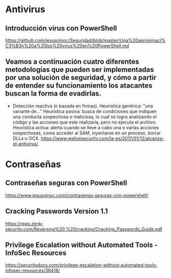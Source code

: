 # Antivirus

## Introducción virus con PowerShell
https://github.com/jesusninoc/Seguridad/blob/master/Una%20aproximaci%C3%B3n%20a%20los%20virus%20en%20PowerShell.md

## Veamos a continuación cuatro diferentes metodologías que pueden ser implementadas por una solución de seguridad, y cómo a partir de entender su funcionamiento los atacantes buscan la forma de evadirlas.
- Detección reactiva (o basada en firmas).
Heurística genérica: "una variante de..."
Heurística pasiva: busca de condiciones que indiquen una conducta sospechosa o maliciosa, lo cual se logra analizando el código y las acciones que este realizaría, pero no ejecuta el archivo.
Heurística activa: alerta cuando se lleve a cabo una o varias acciones sospechosas, como acceder al SAM, inyectarse en un proceso, borrar DLLs o OCX.
https://www.welivesecurity.com/la-es/2017/01/12/alcanza-el-antivirus/

# Contraseñas

## Contraseñas seguras con PowerShell
https://www.jesusninoc.com/contrasenas-seguras-con-powershell/

## Cracking Passwords Version 1.1
https://repo.zenk-security.com/Reversing%20.%20cracking/Cracking_Passwords_Guide.pdf

## Privilege Escalation without Automated Tools - InfoSec Resources
https://securitydocs.com/privilege-escalation-without-automated-tools-infosec-resources/38418/
